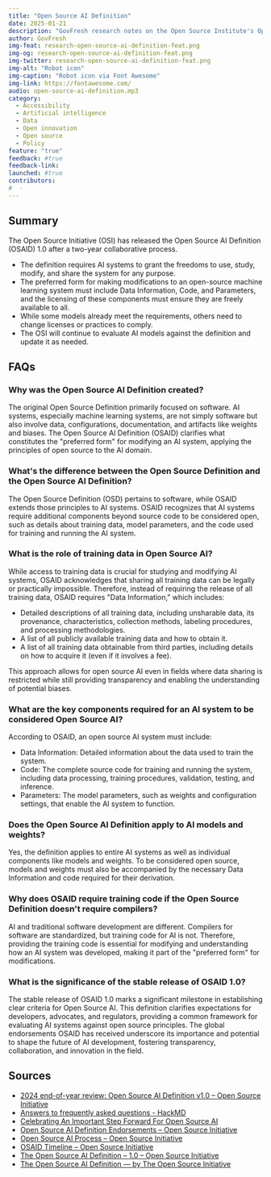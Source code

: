 ```yaml
---
title: "Open Source AI Definition"
date: 2025-01-21
description: "GovFresh research notes on the Open Source Institute's Open Source AI Definition."
author: GovFresh
img-feat: research-open-source-ai-definition-feat.png
img-og: research-open-source-ai-definition-feat.png
img-twitter: research-open-source-ai-definition-feat.png
img-alt: "Robot icon"
img-caption: "Robot icon via Font Awesome"
img-link: https://fontawesome.com/
audio: open-source-ai-definition.mp3
category:
  - Accessibility
  - Artificial intelligence
  - Data
  - Open innovation
  - Open source
  - Policy
feature: "true"
feedback: #true
feedback-link: 
launched: #true
contributors:
#  - 
---
```


## Summary

The Open Source Initiative (OSI) has released the Open Source AI Definition (OSAID) 1.0 after a two-year collaborative process.

* The definition requires AI systems to grant the freedoms to use, study, modify, and share the system for any purpose.
* The preferred form for making modifications to an open-source machine learning system must include Data Information, Code, and Parameters, and the licensing of these components must ensure they are freely available to all.
* While some models already meet the requirements, others need to change licenses or practices to comply.
* The OSI will continue to evaluate AI models against the definition and update it as needed.

## FAQs

### Why was the Open Source AI Definition created?

The original Open Source Definition primarily focused on software. AI systems, especially machine learning systems, are not simply software but also involve data, configurations, documentation, and artifacts like weights and biases. The Open Source AI Definition (OSAID) clarifies what constitutes the "preferred form" for modifying an AI system, applying the principles of open source to the AI domain.

### What's the difference between the Open Source Definition and the Open Source AI Definition?

The Open Source Definition (OSD) pertains to software, while OSAID extends those principles to AI systems. OSAID recognizes that AI systems require additional components beyond source code to be considered open, such as details about training data, model parameters, and the code used for training and running the AI system.

### What is the role of training data in Open Source AI?

While access to training data is crucial for studying and modifying AI systems, OSAID acknowledges that sharing all training data can be legally or practically impossible. Therefore, instead of requiring the release of all training data, OSAID requires "Data Information," which includes:

* Detailed descriptions of all training data, including unsharable data, its provenance, characteristics, collection methods, labeling procedures, and processing methodologies.
* A list of all publicly available training data and how to obtain it.
* A list of all training data obtainable from third parties, including details on how to acquire it (even if it involves a fee).

This approach allows for open source AI even in fields where data sharing is restricted while still providing transparency and enabling the understanding of potential biases.

### What are the key components required for an AI system to be considered Open Source AI?

According to OSAID, an open source AI system must include:

* Data Information: Detailed information about the data used to train the system.
* Code: The complete source code for training and running the system, including data processing, training procedures, validation, testing, and inference.
* Parameters: The model parameters, such as weights and configuration settings, that enable the AI system to function.

### Does the Open Source AI Definition apply to AI models and weights?

Yes, the definition applies to entire AI systems as well as individual components like models and weights. To be considered open source, models and weights must also be accompanied by the necessary Data Information and code required for their derivation.

### Why does OSAID require training code if the Open Source Definition doesn't require compilers?

AI and traditional software development are different. Compilers for software are standardized, but training code for AI is not. Therefore, providing the training code is essential for modifying and understanding how an AI system was developed, making it part of the "preferred form" for modifications.

### What is the significance of the stable release of OSAID 1.0?

The stable release of OSAID 1.0 marks a significant milestone in establishing clear criteria for Open Source AI. This definition clarifies expectations for developers, advocates, and regulators, providing a common framework for evaluating AI systems against open source principles. The global endorsements OSAID has received underscore its importance and potential to shape the future of AI development, fostering transparency, collaboration, and innovation in the field.

## Sources

* [2024 end-of-year review: Open Source AI Definition v1.0 – Open Source Initiative](https://opensource.org/blog/2024-end-of-year-review-open-source-ai-definition-v1-0)
* [Answers to frequently asked questions - HackMD](https://hackmd.io/@OSAI/definition-faq)
* [Celebrating An Important Step Forward For Open Source AI](https://foundation.mozilla.org/en/blog/celebrating-an-important-step-forward-for-open-source-ai/)
* [Open Source AI Definition Endorsements – Open Source Initiative](https://opensource.org/OSAI-endorsements)
* [Open Source AI Process – Open Source Initiative](https://opensource.org/OSAI-process)
* [OSAID Timeline – Open Source Initiative](https://opensource.org/OSAI-timeline)
* [The Open Source AI Definition – 1.0 – Open Source Initiative](https://opensource.org/OSAI-definition-1.0)
* [The Open Source AI Definition — by The Open Source Initiative](https://opensource.org/ai)